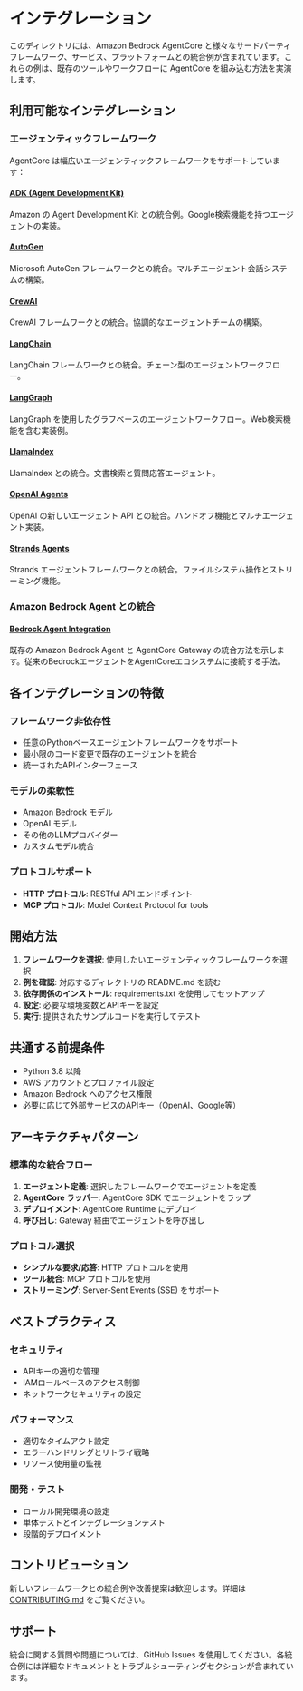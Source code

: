 # インテグレーション

このディレクトリには、Amazon Bedrock AgentCore と様々なサードパーティフレームワーク、サービス、プラットフォームとの統合例が含まれています。これらの例は、既存のツールやワークフローに AgentCore を組み込む方法を実演します。

## 利用可能なインテグレーション

### エージェンティックフレームワーク

AgentCore は幅広いエージェンティックフレームワークをサポートしています：

#### [ADK (Agent Development Kit)](agentic-frameworks/adk/)
Amazon の Agent Development Kit との統合例。Google検索機能を持つエージェントの実装。

#### [AutoGen](agentic-frameworks/autogen/)
Microsoft AutoGen フレームワークとの統合。マルチエージェント会話システムの構築。

#### [CrewAI](agentic-frameworks/crewai/)
CrewAI フレームワークとの統合。協調的なエージェントチームの構築。

#### [LangChain](agentic-frameworks/langchain/)
LangChain フレームワークとの統合。チェーン型のエージェントワークフロー。

#### [LangGraph](agentic-frameworks/langgraph/)
LangGraph を使用したグラフベースのエージェントワークフロー。Web検索機能を含む実装例。

#### [LlamaIndex](agentic-frameworks/llamaindex/)
LlamaIndex との統合。文書検索と質問応答エージェント。

#### [OpenAI Agents](agentic-frameworks/openai-agents/)
OpenAI の新しいエージェント API との統合。ハンドオフ機能とマルチエージェント実装。

#### [Strands Agents](agentic-frameworks/strands-agents/)
Strands エージェントフレームワークとの統合。ファイルシステム操作とストリーミング機能。

### Amazon Bedrock Agent との統合

#### [Bedrock Agent Integration](bedrock-agent/)
既存の Amazon Bedrock Agent と AgentCore Gateway の統合方法を示します。従来のBedrockエージェントをAgentCoreエコシステムに接続する手法。

## 各インテグレーションの特徴

### フレームワーク非依存性
- 任意のPythonベースエージェントフレームワークをサポート
- 最小限のコード変更で既存のエージェントを統合
- 統一されたAPIインターフェース

### モデルの柔軟性
- Amazon Bedrock モデル
- OpenAI モデル
- その他のLLMプロバイダー
- カスタムモデル統合

### プロトコルサポート
- **HTTP プロトコル**: RESTful API エンドポイント
- **MCP プロトコル**: Model Context Protocol for tools

## 開始方法

1. **フレームワークを選択**: 使用したいエージェンティックフレームワークを選択
2. **例を確認**: 対応するディレクトリの README.md を読む
3. **依存関係のインストール**: requirements.txt を使用してセットアップ
4. **設定**: 必要な環境変数とAPIキーを設定
5. **実行**: 提供されたサンプルコードを実行してテスト

## 共通する前提条件

- Python 3.8 以降
- AWS アカウントとプロファイル設定
- Amazon Bedrock へのアクセス権限
- 必要に応じて外部サービスのAPIキー（OpenAI、Google等）

## アーキテクチャパターン

### 標準的な統合フロー
1. **エージェント定義**: 選択したフレームワークでエージェントを定義
2. **AgentCore ラッパー**: AgentCore SDK でエージェントをラップ
3. **デプロイメント**: AgentCore Runtime にデプロイ
4. **呼び出し**: Gateway 経由でエージェントを呼び出し

### プロトコル選択
- **シンプルな要求/応答**: HTTP プロトコルを使用
- **ツール統合**: MCP プロトコルを使用
- **ストリーミング**: Server-Sent Events (SSE) をサポート

## ベストプラクティス

### セキュリティ
- APIキーの適切な管理
- IAMロールベースのアクセス制御
- ネットワークセキュリティの設定

### パフォーマンス
- 適切なタイムアウト設定
- エラーハンドリングとリトライ戦略
- リソース使用量の監視

### 開発・テスト
- ローカル開発環境の設定
- 単体テストとインテグレーションテスト
- 段階的デプロイメント

## コントリビューション

新しいフレームワークとの統合例や改善提案は歓迎します。詳細は [CONTRIBUTING.md](../CONTRIBUTING.md) をご覧ください。

## サポート

統合に関する質問や問題については、GitHub Issues を使用してください。各統合例には詳細なドキュメントとトラブルシューティングセクションが含まれています。